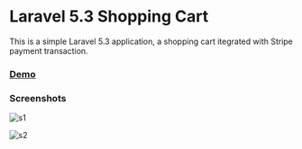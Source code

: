 # Laravel 5.3 Shopping Cart
This is a simple Laravel 5.3 application, a shopping cart itegrated with Stripe payment transaction.

### [Demo](http://tung.byethost6.com/laravel_shop/public)

### Screenshots
![s1](https://c8.staticflickr.com/6/5619/30621531023_b8eb8076b3_z.jpg)

![s2](https://c1.staticflickr.com/6/5591/31284219432_32d2a8666f_z.jpg)